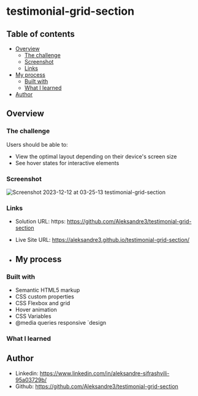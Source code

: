 # testimonial-grid-section

## Table of contents

- [Overview](#overview)
  - [The challenge](#the-challenge)
  - [Screenshot](#screenshot)
  - [Links](#links)
- [My process](#my-process)
  - [Built with](#built-with)
  - [What I learned](#what-i-learned)
- [Author](#author)

## Overview

### The challenge

Users should be able to:

- View the optimal layout depending on their device's screen size
- See hover states for interactive elements

### Screenshot

![Screenshot 2023-12-12 at 03-25-13 testimonial-grid-section](https://github.com/Aleksandre3/testimonial-grid-section/assets/151461210/9b9c1c6f-ae8a-4f5f-aaea-ddb81b023964)

### Links

- Solution URL: https: https://github.com/Aleksandre3/testimonial-grid-section
- Live Site URL: https://aleksandre3.github.io/testimonial-grid-section/

- ## My process

### Built with

- Semantic HTML5 markup
- CSS custom properties
- CSS Flexbox and grid
- Hover animation
- CSS Variables
- @media queries responsive `design

### What I learned


## Author

- Linkedin: https://www.linkedin.com/in/aleksandre-sifrashvili-95a03729b/
- Github: https://github.com/Aleksandre3/testimonial-grid-section
